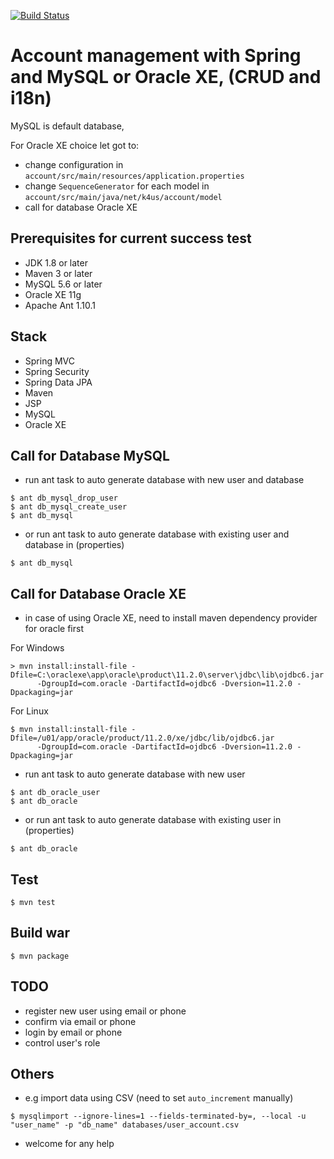 [![Build Status](https://travis-ci.org/raksa/account.svg?branch=master)](https://travis-ci.org/raksa/account)

# Account management with Spring and MySQL or Oracle XE, (CRUD and i18n)
MySQL is default database, 

For Oracle XE choice let got to:
* change configuration in `account/src/main/resources/application.properties`
* change `SequenceGenerator` for each model in `account/src/main/java/net/k4us/account/model`
* call for database Oracle XE


## Prerequisites for current success test
- JDK 1.8 or later
- Maven 3 or later
- MySQL 5.6 or later
- Oracle XE 11g
- Apache Ant 1.10.1

## Stack
- Spring MVC
- Spring Security
- Spring Data JPA
- Maven
- JSP
- MySQL
- Oracle XE

## Call for Database MySQL
* run ant task to auto generate database with new user and database
```
$ ant db_mysql_drop_user
$ ant db_mysql_create_user
$ ant db_mysql
```
* or run ant task to auto generate database with existing user and database in (properties)
```
$ ant db_mysql
```
## Call for Database Oracle XE
* in case of using Oracle XE, need to install maven dependency provider for oracle first

For Windows
```
> mvn install:install-file -Dfile=C:\oraclexe\app\oracle\product\11.2.0\server\jdbc\lib\ojdbc6.jar
      -DgroupId=com.oracle -DartifactId=ojdbc6 -Dversion=11.2.0 -Dpackaging=jar
```
For Linux
```
$ mvn install:install-file -Dfile=/u01/app/oracle/product/11.2.0/xe/jdbc/lib/ojdbc6.jar
      -DgroupId=com.oracle -DartifactId=ojdbc6 -Dversion=11.2.0 -Dpackaging=jar
```
* run ant task to auto generate database with new user
```
$ ant db_oracle_user
$ ant db_oracle
```
* or run ant task to auto generate database with existing user in (properties)
```
$ ant db_oracle
```

## Test
```
$ mvn test
```

## Build war
```
$ mvn package
```

## TODO
* register new user using email or phone
* confirm via email or phone
* login by email or phone
* control user's role

## Others
* e.g import data using CSV (need to set `auto_increment` manually)
```
$ mysqlimport --ignore-lines=1 --fields-terminated-by=, --local -u "user_name" -p "db_name" databases/user_account.csv
```
* welcome for any help